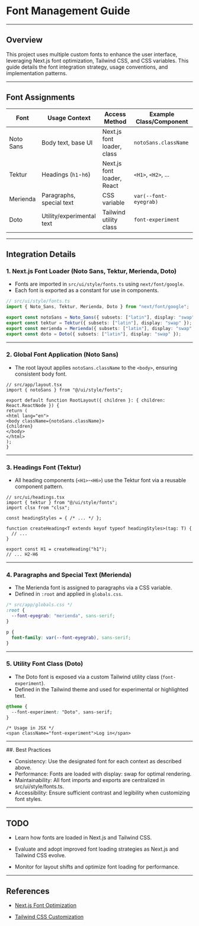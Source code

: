 # Font Management Guide

---

## Overview

This project uses multiple custom fonts to enhance the user interface, leveraging Next.js font optimization, Tailwind CSS, and CSS variables. This guide details the font integration strategy, usage conventions, and implementation patterns.

---

## Font Assignments

| Font         | Usage Context                | Access Method                | Example Class/Component      |
|--------------|-----------------------------|------------------------------|------------------------------|
| Noto Sans    | Body text, base UI          | Next.js font loader, class   | `notoSans.className`         |
| Tektur       | Headings (`h1`-`h6`)        | Next.js font loader, React   | `<H1>`, `<H2>`, ...          |
| Merienda     | Paragraphs, special text    | CSS variable                 | `var(--font-eyegrab)`        |
| Doto         | Utility/experimental text   | Tailwind utility class       | `font-experiment`            |

---

## Integration Details

### 1. Next.js Font Loader (Noto Sans, Tektur, Merienda, Doto)

- Fonts are imported in `src/ui/style/fonts.ts` using `next/font/google`.
- Each font is exported as a constant for use in components.

```typescript
// src/ui/style/fonts.ts
import { Noto_Sans, Tektur, Merienda, Doto } from "next/font/google";

export const notoSans = Noto_Sans({ subsets: ["latin"], display: "swap" });
export const tektur = Tektur({ subsets: ["latin"], display: "swap" });
export const merienda = Merienda({ subsets: ["latin"], display: "swap" });
export const doto = Doto({ subsets: ["latin"], display: "swap" });
```
--- 

### 2. Global Font Application (Noto Sans)

- The root layout applies `notoSans.className` to the `<body>`, ensuring consistent body font. 

```tsx
// src/app/layout.tsx
import { notoSans } from "@/ui/style/fonts";

export default function RootLayout({ children }: { children: React.ReactNode }) {
return (
<html lang="en">
<body className={notoSans.className}>
{children}
</body>
</html>
);
}
```

---

### 3. Headings Font (Tektur)

- All heading components (`<H1>`-`<H6>`) use the Tektur font via a reusable component pattern.

```tsx
// src/ui/headings.tsx
import { tektur } from "@/ui/style/fonts";
import clsx from "clsx";

const headingStyles = { /* ... */ };

function createHeading<T extends keyof typeof headingStyles>(tag: T) {
  // ...
}

export const H1 = createHeading("h1");
// ... H2-H6
```

---

### 4. Paragraphs and Special Text (Merienda)

- The Merienda font is assigned to paragraphs via a CSS variable.
- Defined in `:root` and applied in `globals.css`.

```css
/* src/app/globals.css */
:root {
  --font-eyegrab: "merienda", sans-serif;
}

p {
  font-family: var(--font-eyegrab), sans-serif;
}
```

---


### 5. Utility Font Class (Doto)

- The Doto font is exposed via a custom Tailwind utility class (`font-experiment`).
- Defined in the Tailwind theme and used for experimental or highlighted text.

```css
@theme {
  --font-experiment: "Doto", sans-serif;
}
```

```tsx
/* Usage in JSX */
<span className="font-experiment">Log in</span>
```
--- 

##. Best Practices
- Consistency: Use the designated font for each context as described above.
- Performance: Fonts are loaded with display: swap for optimal rendering.
- Maintainability: All font imports and exports are centralized in src/ui/style/fonts.ts.
- Accessibility: Ensure sufficient contrast and legibility when customizing font styles.

---

## TODO

- Learn how fonts are loaded in Next.js and Tailwind CSS.

- Evaluate and adopt improved font loading strategies as Next.js and Tailwind CSS evolve.

- Monitor for layout shifts and optimize font loading for performance.

---

## References

- [Next.js Font Optimization](https://nextjs.org/docs/app/getting-started/fonts)

- [Tailwind CSS Customization](https://tailwindcss.com/docs/font-family)
